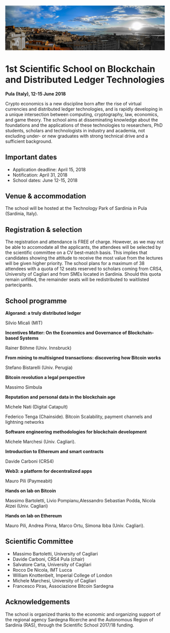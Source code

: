 ![image](../intro-bg.jpg)

# 1st Scientific School on Blockchain and Distributed Ledger Technologies

**Pula (Italy), 12-15 June 2018**

Crypto economics is a new discipline born after the rise of virtual currencies and distributed ledger technologies, and is rapidly developing in a unique intersection between computing, cryptography, law, economics, and game theory. The school aims at disseminating knowledge about the foundations and the applications of these technologies to researchers, PhD students, scholars and technologists in industry and academia, not excluding under- or new graduates with strong technical drive and a sufficient background.

## Important dates

- Application deadline: April 15, 2018
- Notification: April 31, 2018
- School dates: June 12-15, 2018


## Venue & accommodation

The school will be hosted at the Technology Park of Sardinia in Pula﻿ (Sardinia, Italy).


## Registration & selection

The registration and attendance is FREE of charge. However, as we may not be able to accomodate all the applicants, the attendees will be selected by the scientific committee on a CV best-match basis. This implies that candidates showing the attitude to receive the most value from the lectures will be given higher priority. The school plans for a maximum of 38 attendees with a quota of 12 seats reserved to scholars coming from CRS4, University of Cagliari and from SMEs located in Sardinia. Should this quota remain unfilled, the remainder seats will be redistributed to waitlisted partecipants.


## School programme

**Algorand: a truly distributed ledger**

Silvio Micali (MIT)

**Incentives Matter: On the Economics and Governance of Blockchain-based Systems**

Rainer Böhme (Univ. Innsbruck)

**From mining to multisigned transactions: discovering how Bitcoin works**

Stefano Bistarelli (Univ. Perugia)

**Bitcoin revolution a legal perspective**

Massimo Simbula

**Reputation and personal data in the blockchain age**

Michele Nati (Digital Catapult)

Federico Tenga (Chainside). Bitcoin Scalability, payment channels and lightning networks

**Software engineering methodologies for blockchain development**

Michele Marchesi (Univ. Cagliari).

**Introduction to Ethereum and smart contracts**

Davide Carboni (CRS4)

**Web3: a platform for decentralized apps**

Mauro Pili (Paymeabit)

**Hands on lab on Bitcoin**

Massimo Bartoletti, Livio Pompianu,Alessandro Sebastian Podda, Nicola Atzei (Univ. Cagliari)

**Hands on lab on Ethereum**

Mauro Pili, Andrea Pinna, Marco Ortu, Simona Ibba (Univ. Cagliari). 


## Scientific Committee

- Massimo Bartoletti, University of Cagliari
- Davide Carboni, CRS4 Pula (chair)
- Salvatore Carta, University of Cagliari
- Rocco De Nicola, IMT Lucca
- William Knottenbelt, Imperial College of London
- Michele Marchesi, University of Cagliari
- Francesco Piras, Associazione Bitcoin Sardegna


## Acknowledgements

The school is organized thanks to the economic and organizing support of the regional agency Sardegna Ricerche and the Autonomous Region of Sardinia (RAS), through the Scientific School 2017/18 funding.
